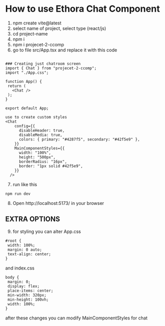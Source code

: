 # How to use Ethora Chat Component

1. npm create vite@latest
2. select name of project, select type (react/js)
3. cd project-name
4. npm i
5. npm i projecet-2-ccomp
6. go to file src/App.tsx and replace it with this code

```

### Creating just chatroom screen
import { Chat } from "projecet-2-ccomp";
import "./App.css";

function App() {
 return (
   <Chat />
 );
}

export default App;

use to create custom styles
<Chat
    config={{
      disableHeader: true,
      disableMedia: true,
      colors: { primary: "#4287f5", secondary: "#42f5e9" },
    }}
    MainComponentStyles={{
      width: "100%",
      height: "500px",
      borderRadius: "16px",
      border: "1px solid #42f5e9",
    }}
  />
```

7. run like this

```
npm run dev
```

8. Open http://localhost:5173/ in your browser

## EXTRA OPTIONS

9. for styling you can alter App.css

```
#root {
 width: 100%;
 margin: 0 auto;
 text-align: center;
}
```

and index.css

```
body {
 margin: 0;
 display: flex;
 place-items: center;
 min-width: 320px;
 min-height: 100vh;
 width: 100%;
}
```

after these changes you can modify
MainComponentStyles for chat 
